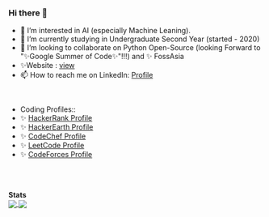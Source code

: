 ### Hi there 👋

- 👀 I’m interested in AI (especially Machine Leaning).
- 🌱 I’m currently studying in Undergraduate Second Year (started - 2020)
- 💞️ I’m looking to collaborate on Python Open-Source (looking Forward to "✨Google Summer of Code✨"!!!) and ✨ FossAsia
- ✨Website : [view](https://avinashdoddi.wordpress.com)
- 📫 How to reach me on LinkedIn: [Profile](https://www.linkedin.com/in/avinash-doddi-2001)
<br/>

- Coding Profiles::
- ✨ [HackerRank Profile](https://www.hackerrank.com/avinashdoddi2001)
- ✨ [HackerEarth Profile](https://www.hackerearth.com/@avinashdoddi2001)
- ✨ [CodeChef Profile](https://www.codechef.com/users/avinashdoddi)
- ✨ [LeetCode Profile](https://leetcode.com/avinashdoddi2001)
- ✨ [CodeForces Profile](https://codeforces.com/profile/avinashdoddi)


<br/>
<br/>

**Stats**  
<a href="https://github.com/avinash-doddi/github-readme-stats">
  <img align="center" src="https://github-readme-stats.vercel.app/api?username=avinash-doddi&show_icons=true&theme=codeSTACKr" />
</a>
<a href="https://github.com/avinash-doddi/github-readme-stats">
  <img align="center" src="https://github-readme-stats.vercel.app/api/top-langs/?username=avinash-doddi&layout=compact" />
</a>



